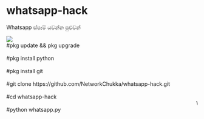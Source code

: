 # whatsapp-hack
Whatsapp ස්පෑම් යවන්න පුළුවන්

<img src="https://camo.githubusercontent.com/721ec35f021d28a4dad8ee7f6f88a3d1abd84be5947762e0f6daf4bbe63a6b40/68747470733a2f2f332e62702e626c6f6773706f742e636f6d2f2d78775765766c2d307131772f584c666f655674724269492f41414141414141414f35772f556b4f414b395850356a385354424b574a427a5a645f782d416556767531745477434c63424741732f73313630302f53637265656e73686f745f34392e706e67">
<br>#pkg update && pkg upgrade </br>
<br>#pkg install python </br>
<br>#pkg install git </br>
<br>#git clone https://github.com/NetworkChukka/whatsapp-hack.git</br>
<br>#cd whatsapp-hack</br>
<marquee> WAIT 10 Mnitues</marquee>
<br>#python whatsapp.py</br>
